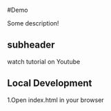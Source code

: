 #Demo

Some description!


## subheader

watch tutorial on Youtube


## Local Development

1.Open index.html in your browser